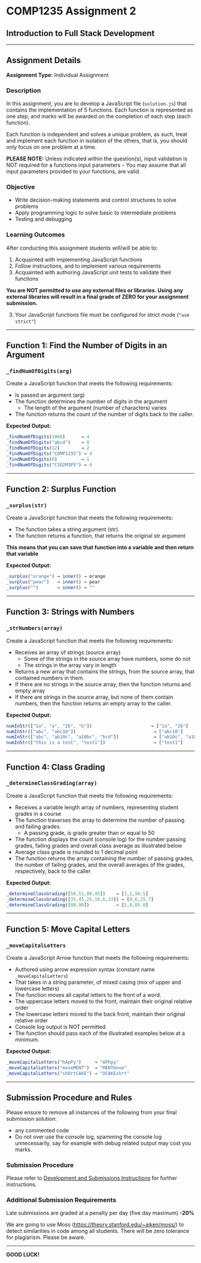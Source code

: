 # COMP1235 Assignment 2
## Introduction to Full Stack Development

---

## Assignment Details

**Assignment Type:** Individual Assignment

### Description
In this assignment, you are to develop a JavaScript file (`solution.js`) that contains the implementation of 5 functions. Each function is represented as one step, and marks will be awarded on the completion of each step (each function).

Each function is independent and solves a unique problem, as such, treat and implement each function in isolation of the others, that is, you should only focus on one problem at a time.

**PLEASE NOTE:** Unless indicated within the question(s), input validation is NOT required for a functions input parameters – You may assume that all input parameters provided to your functions, are valid.

### Objective
- Write decision-making statements and control structures to solve problems
- Apply programming logic to solve basic to intermediate problems
- Testing and debugging

### Learning Outcomes
After conducting this assignment students will/will be able to:
1. Acquainted with implementing JavaScript functions
2. Follow instructions, and to implement various requirements
3. Acquainted with authoring JavaScript unit tests to validate their functions

**You are NOT permitted to use any external files or libraries. Using any external libraries will result in a final grade of ZERO for your assignment submission.**

3. Your JavaScript functions file must be configured for strict mode (`"use strict"`)

---

## Function 1: Find the Number of Digits in an Argument
### `_findNumOfDigits(arg)`

Create a JavaScript function that meets the following requirements:

- Is passed an argument (arg)
- The function determines the number of digits in the argument
  - The length of the argument (number of characters) varies
- The function returns the count of the number of digits back to the caller.

**Expected Output:**
```javascript
_findNumOfDigits(1000)      → 4
_findNumOfDigits("abcd")    → 0
_findNumOfDigits(12)        → 2
_findNumOfDigits("COMP1235") → 4
_findNumOfDigits(0)         → 1
_findNumOfDigits("C1O2M3P5") → 4
```

---

## Function 2: Surplus Function
### `_surplus(str)`

Create a JavaScript function that meets the following requirements:

- The function takes a string argument (str).
- The function returns a function, that returns the original str argument

**This means that you can save that function into a variable and then return that variable**

**Expected Output:**
```javascript
_surplus("orange") → inner() → orange
_surplus("pear")   → inner() → pear
_surplus("")       → inner() → ""
```

---

## Function 3: Strings with Numbers
### `_strNumbers(array)`

Create a JavaScript function that meets the following requirements:

- Receives an array of strings (source array)
  - Some of the strings in the source array have numbers, some do not
  - The strings in the array vary in length
- Returns a new array that contains the strings, from the source array, that contained numbers in them.
- If there are no strings in the source array, then the function returns and empty array
- If there are strings in the source array, but none of them contain numbers, then the function returns an empty array to the caller.

**Expected Output:**
```javascript
numInStr(["1a", "a", "2b", "b"])                      → ["1a", "2b"]
numInStr(["abc", "abc10"])                             → ["abc10"]
numInStr(["abc", "ab10c", "a10bc", "bcd"])             → ["ab10c", "a10bc"]
numInStr(["this is a test", "test1"])                  → ["test1"]
```

---

## Function 4: Class Grading
### `_determineClassGrading(array)`

Create a JavaScript function that meets the following requirements:

- Receives a variable length array of numbers, representing student grades in a course
- The function traverses the array to determine the number of passing and failing grades.
  - A passing grade, is grade greater than or equal to 50
- The function displays the count (console log) for the number passing grades, failing grades and overall class average as illustrated below
- Average class grade is rounded to 1 decimal point
- The function returns the array containing the number of passing grades, the number of failing grades, and the overall averages of the grades, respectively, back to the caller

**Expected Output:**
```javascript
_determineClassGrading([50,51,80,45])    → [3,1,56.5]
_determineClassGrading([35,45,25,10,6,33]) → [0,6,25.7]
_determineClassGrading([80,90])          → [2,0,85.0]
```

---

## Function 5: Move Capital Letters
### `_moveCapitalLetters`

Create a JavaScript Arrow function that meets the following requirements:

- Authored using arrow expression syntax (constant name `_moveCapitalLetters`)
- That takes in a string parameter, of mixed casing (mix of upper and lowercase letters)
- The function moves all capital letters to the front of a word.
- The uppercase letters moved to the front, maintain their original relative order
- The lowercase letters moved to the back front, maintain their original relative order
- Console log output is NOT permitted.
- The function should pass each of the illustrated examples below at a minimum.

**Expected Output:**
```javascript
_moveCapitalLetters("hApPy")     → "APhpy"
_moveCapitalLetters("moveMENT")  → "MENTmove"
_moveCapitalLetters("shOrtCAKE") → "OCAKEshrt"
```

---

## Submission Procedure and Rules

Please ensure to remove all instances of the following from your final submission solution:
- any commented code
- Do not over use the console log, spamming the console log unnecessarily, say for example with debug related output may cost you marks.

### Submission Procedure

Please refer to [Development and Submissions Instructions](https://github.com/s25gbc/comp1235/blob/main/assignment2/development-and-submissions-instructions.md) for further instructions.

### Additional Submission Requirements

Late submissions are graded at a penalty per day (five day maximum) **-20%**

We are going to use Moss (https://theory.stanford.edu/~aiken/moss/) to detect similarities in code among all students. There will be zero tolerance for plagiarism. Please be aware.

---

**GOOD LUCK!**
